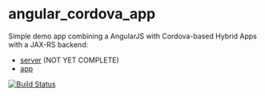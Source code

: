 angular_cordova_app
===================

Simple demo app combining a AngularJS with Cordova-based Hybrid Apps with a JAX-RS backend:
* [server](https://github.com/hypery2k/angular_cordova_app/tree/master/app) (NOT YET COMPLETE)
* [app](https://github.com/hypery2k/angular_cordova_app/tree/master/server)

[![Build Status](https://martinreinhardt-online.de/jenkins/job/AngularCordovaApp/badge/icon)](https://martinreinhardt-online.de/jenkins/job/AngularCordovaApp/)
